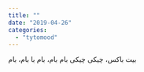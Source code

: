 ```yaml
---
title: ""
date: "2019-04-26"
categories: 
  - "tytomood"
---
```


بیت باکس، چیکی چیکی بام بام، بام با بام، بام
